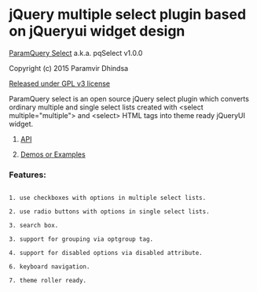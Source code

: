 jQuery multiple select plugin based on jQueryui widget design
=============================================================
[ParamQuery Select](http://paramquery.com/select) a.k.a. pqSelect v1.0.0

Copyright (c) 2015 Paramvir Dhindsa 

[Released under GPL v3 license](http://paramquery.com/license)
 
ParamQuery select is an open source jQuery select plugin which converts ordinary multiple and single select lists created with &lt;select multiple="multiple"&gt; and &lt;select&gt; HTML tags into theme ready jQueryUI widget.

1. [API](http://paramquery.com/api/select)

2. [Demos or Examples](http://paramquery.com/select)

### Features:

```

1. use checkboxes with options in multiple select lists.

2. use radio buttons with options in single select lists.

3. search box.

3. support for grouping via optgroup tag.

4. support for disabled options via disabled attribute.

6. keyboard navigation.

7. theme roller ready.
